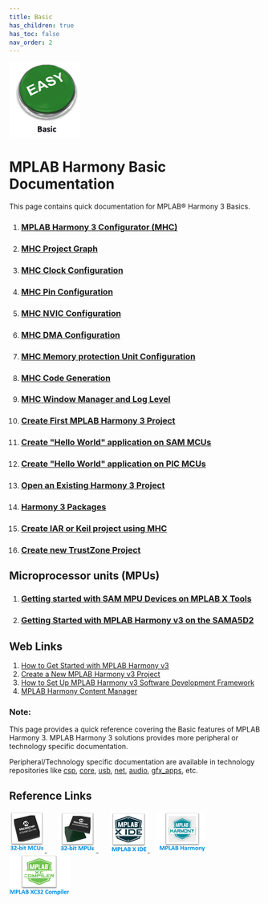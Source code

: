 ```yaml
---
title: Basic
has_children: true
has_toc: false
nav_order: 2
---
```


![](basic.png)
# MPLAB Harmony Basic Documentation

This page contains quick documentation for MPLAB® Harmony 3 Basics.   

1. ### [MPLAB Harmony 3 Configurator (MHC)](./mplab_harmony_3_configurator/readme.md)
2. ### [MHC Project Graph](./mhc_project_graph/readme.md)
3. ### [MHC Clock Configuration](./mhc_clock_configuration/readme.md)
4. ### [MHC Pin Configuration](./mhc_pin_configuration/readme.md)
5. ### [MHC NVIC Configuration](./mhc_nvic_configuration/readme.md)
6. ### [MHC DMA Configuration](./mhc_dma_configuration/readme.md)
7. ### [MHC Memory protection Unit Configuration](./mhc_memory_protection_unit_configuration/readme.md)
8. ### [MHC Code Generation](./mhc_code_generation/readme.md)
9. ### [MHC Window Manager and Log Level](./mhc_window_manager_log_level/readme.md)
10. ### [Create First MPLAB Harmony 3 Project](./create_first_harmony_3_project/readme.md)
11. ### [Create "Hello World" application on SAM MCUs](./create_hello_world_sam_mcus/readme.md)
12. ### [Create "Hello World" application on PIC MCUs](./create_hello_world_pic_mcus/readme.md)
13. ### [Open an Existing Harmony 3 Project](./open_an_existing_harmony_3_project/readme.md)
14. ### [Harmony 3 Packages](./harmony_3_packages/readme.md)
15. ### [Create IAR or Keil project using MHC](./create_iar_or_keil_project_using_mhc/readme.md)
16. ### [Create new TrustZone Project](./create_new_trust_zone_project/readme.md)

## Microprocessor units (MPUs)
1. ### [Getting started with SAM MPU Devices on MPLAB X Tools](./sam_mpus_getting_started_mplabx/readme.md)

2. ### [Getting Started with MPLAB Harmony v3 on the SAMA5D2](./sam_mpus_getting_started_harmony_3/readme.md)


## Web Links
1. <a href="https://github.com/Microchip-MPLAB-Harmony/Microchip-MPLAB-Harmony.github.io/wiki" target="_blank">How to Get Started with MPLAB Harmony v3</a>
2. <a href="https://microchipdeveloper.com/harmony3:new-proj" target="_blank">Create a New MPLAB Harmony v3 Project</a>
3. <a href="https://www.microchip.com/mymicrochip/filehandler.aspx?ddocname=en1000821" target="_blank">How to Set Up MPLAB Harmony v3 Software Development Framework</a>
4. <a href="https://github.com/Microchip-MPLAB-Harmony/contentmanager/wiki" target="_blank">MPLAB Harmony Content Manager</a>


### **Note:**
This page provides a quick reference covering the Basic features of MPLAB Harmony 3. MPLAB Harmony 3 solutions provides more peripheral or technology specific documentation.  

Peripheral/Technology specific documentation are available in technology repositories like <a href="https://github.com/Microchip-MPLAB-Harmony/csp" target="_blank">csp</a>, <a href="https://github.com/Microchip-MPLAB-Harmony/core" target="_blank">core</a>, <a href="https://github.com/Microchip-MPLAB-Harmony/usb" target="_blank">usb</a>, <a href="https://github.com/Microchip-MPLAB-Harmony/net" target="_blank">net</a>, <a href="https://github.com/Microchip-MPLAB-Harmony/audio" target="_blank">audio</a>, <a href="https://github.com/Microchip-MPLAB-Harmony/gfx_apps" target="_blank">gfx_apps</a>, etc.

## Reference Links

[<a href="https://www.microchip.com/design-centers/32-bit" target="_blank"> <img src="../r_images/32_bit_mcus.png"> </a>]()  &nbsp; &nbsp; &nbsp; [<a href="https://www.microchip.com/design-centers/32-bit-mpus" target="_blank"> <img src="../r_images/32_bit_mpus.png"> </a>]()  &nbsp; &nbsp; &nbsp; [<a href="https://www.microchip.com/mplab/mplab-x-ide" target="_blank"> <img src="../r_images/mplab_x_ide.png"> </a>]()  &nbsp; &nbsp; [<a href="https://www.microchip.com/mplab/mplab-harmony" target="_blank"> <img src="../r_images/mplab_harmony.png"> </a>]() [<a href="https://www.microchip.com/mplab/compilers" target="_blank"> <img src="../r_images/mplab_compiler.png"> </a>]()  
